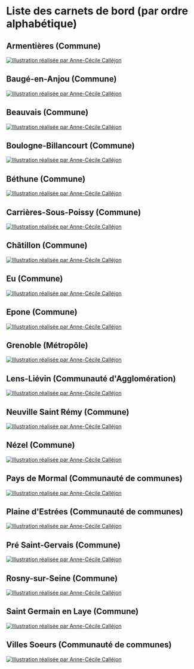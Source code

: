 # Liste des carnets de bord (par ordre alphabétique)

## Armentières (Commune)
[![Illustration réalisée par Anne-Cécile Calléjon](https://github.com/datactivist/challengedata3/blob/main/images_cdb/armentieres.jpeg)](https://datactivist.coop/challengedata3/armentieres)

## Baugé-en-Anjou (Commune)
[![Illustration réalisée par Anne-Cécile Calléjon](https://github.com/datactivist/challengedata3/blob/main/images_cdb/baugeenanjou.JPG)](https://datactivist.coop/challengedata3/baugeenanjou)

## Beauvais (Commune)
[![Illustration réalisée par Anne-Cécile Calléjon](https://github.com/datactivist/challengedata3/blob/main/images_cdb/beauvais.JPG)](https://datactivist.coop/challengedata3/beauvais)

## Boulogne-Billancourt (Commune)
[![Illustration réalisée par Anne-Cécile Calléjon](https://github.com/datactivist/challengedata3/blob/main/images_cdb/boulognebillancourt.jpeg)](https://datactivist.coop/challengedata3/boulogne-billancourt)

## Béthune (Commune)
[![Illustration réalisée par Anne-Cécile Calléjon](https://github.com/datactivist/challengedata3/blob/main/images_cdb/bethune.JPG)](https://datactivist.coop/challengedata3/bethune)

## Carrières-Sous-Poissy (Commune)
[![Illustration réalisée par Anne-Cécile Calléjon](https://raw.githubusercontent.com/datactivist/challengedata3/main/images_cdb/carrieressouspoissy.jpeg)](https://datactivist.coop/challengedata3/carrieres-sous-poissy)

## Châtillon (Commune)
[![Illustration réalisée par Anne-Cécile Calléjon](https://github.com/datactivist/challengedata3/blob/main/images_cdb/chatillon.jpeg)]()

## Eu (Commune)
[![Illustration réalisée par Anne-Cécile Calléjon](https://github.com/datactivist/challengedata3/blob/main/images_cdb/eu.jpeg)]()

## Epone (Commune)
[![Illustration réalisée par Anne-Cécile Calléjon](https://raw.githubusercontent.com/datactivist/challengedata3/main/images_cdb/epone.jpeg)](https://datactivist.coop/challengedata3/epone)

## Grenoble (Métropôle)
[![Illustration réalisée par Anne-Cécile Calléjon](https://github.com/datactivist/challengedata3/blob/main/images_cdb/grenoble.JPG)](https://datactivist.coop/challengedata3/grenoble)

## Lens-Liévin (Communauté d'Agglomération)
[![Illustration réalisée par Anne-Cécile Calléjon](https://github.com/datactivist/challengedata3/blob/main/images_cdb/lenslievin.jpeg)](https://datactivist.coop/challengedata3/lens-lievin)

## Neuville Saint Rémy (Commune)
[![Illustration réalisée par Anne-Cécile Calléjon](https://github.com/datactivist/challengedata3/blob/main/images_cdb/neuvillesaintremy.JPG)](https://datactivist.coop/challengedata3/neuville-st-remy)

## Nézel (Commune)
[![Illustration réalisée par Anne-Cécile Calléjon](https://raw.githubusercontent.com/datactivist/challengedata3/main/images_cdb/nezel.jpeg)](https://datactivist.coop/challengedata3/nezel)

## Pays de Mormal (Communauté de communes)
[![Illustration réalisée par Anne-Cécile Calléjon](https://github.com/datactivist/challengedata3/blob/main/images_cdb/paysdemormal.jpeg)](https://datactivist.coop/challengedata3/pays-de-mormal)

## Plaine d'Estrées (Communauté de communes)
[![Illustration réalisée par Anne-Cécile Calléjon](https://github.com/datactivist/challengedata3/blob/main/images_cdb/laplainedestree.jpeg)](https://datactivist.coop/challengedata3/plaine-destrees)

## Pré Saint-Gervais (Commune)
[![Illustration réalisée par Anne-Cécile Calléjon](https://github.com/datactivist/challengedata3/blob/main/images_cdb/presaintgervais.jpeg)](https://datactivist.coop/challengedata3/pre-saint-gervais)

## Rosny-sur-Seine (Commune)
[![Illustration réalisée par Anne-Cécile Calléjon](https://raw.githubusercontent.com/datactivist/challengedata3/main/images_cdb/rosnysurseine.jpeg)](https://datactivist.coop/challengedata3/rosny-sur-seine)

## Saint Germain en Laye (Commune)
[![Illustration réalisée par Anne-Cécile Calléjon](https://github.com/datactivist/challengedata3/blob/main/images_cdb/saintgermainenlaye.JPG)](https://datactivist.coop/challengedata3/saint-gerain-en-laye)

## Villes Soeurs (Communauté de communes)
[![Illustration réalisée par Anne-Cécile Calléjon](https://github.com/datactivist/challengedata3/blob/main/images_cdb/villessoeurs.jpeg)](https://datactivist.coop/challengedata3/ville-soeurs)
